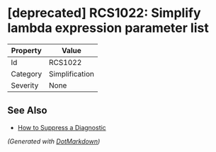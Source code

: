 # \[deprecated\] RCS1022: Simplify lambda expression parameter list

| Property | Value          |
| -------- | -------------- |
| Id       | RCS1022        |
| Category | Simplification |
| Severity | None           |

## See Also

* [How to Suppress a Diagnostic](../HowToConfigureAnalyzers.md#how-to-suppress-a-diagnostic)


*\(Generated with [DotMarkdown](http://github.com/JosefPihrt/DotMarkdown)\)*